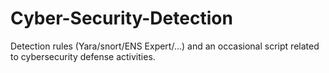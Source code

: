 # Cyber-Security-Detection
Detection rules (Yara/snort/ENS Expert/...) and an occasional script related to cybersecurity defense activities.

